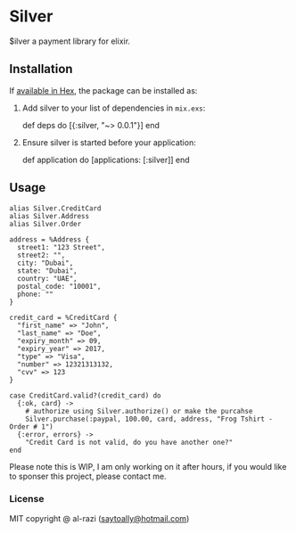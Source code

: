# Silver

$ilver a payment library for elixir.

## Installation

If [available in Hex](https://hex.pm/package/silver), the package can be installed as:

  1. Add silver to your list of dependencies in `mix.exs`:

        def deps do
          [{:silver, "~> 0.0.1"}]
        end

  2. Ensure silver is started before your application:

        def application do
          [applications: [:silver]]
        end

## Usage

    alias Silver.CreditCard
    alias Silver.Address
    alias Silver.Order

    address = %Address {
      street1: "123 Street",
      street2: "",
      city: "Dubai",
      state: "Dubai",
      country: "UAE",
      postal_code: "10001",
      phone: ""
    }

    credit_card = %CreditCard {
      "first_name" => "John",
      "last_name" => "Doe",
      "expiry_month" => 09,
      "expiry_year" => 2017,
      "type" => "Visa",
      "number" => 12321313132,
      "cvv" => 123
    }

    case CreditCard.valid?(credit_card) do
      {:ok, card} -> 
        # authorize using Silver.authorize() or make the purcahse
        Silver.purchase(:paypal, 100.00, card, address, "Frog Tshirt - Order # 1")
      {:error, errors} ->
        "Credit Card is not valid, do you have another one?"
    end


Please note this is WIP, I am only working on it after hours, if you would like
to sponser this project, please contact me.

### License
MIT copyright @ al-razi (saytoally@hotmail.com)
